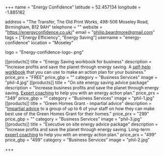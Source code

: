 +++
name = "Energy Confidence"
latitude = 52.457134
longitude = -1.885182

address = "The Transfer, The Old Print Works, 498-506 Moseley Road, Birmingham, B12 9AH"
telephone = ""
website = "https://energyconfidence.co.uk/"
email = "philip.beardmore@gmail.com"
tags = ["Energy Efficiency", "Energy Saving"]
username = "energy-confidence"
location = "Moseley"

logo = "Energy-confidence-logo-.png"

[[products]]
  title = "Energy Saving workbook for business"
  description = "Increase profits and save the planet through energy saving. A [self-help workbook](https://energyconfidence.co.uk/product/orkbook-business) that you can use to make an action plan for your business."
  price_prx = "FREE"
  price_gbp = ""
  category = "Business Services"
  image = "phil-4.jpg"
[[products]]
  title = "On site energy saving advice package"
  description = "Increase business profits and save the planet through energy saving. [Expert coaching](https://energyconfidence.co.uk/product/on-site-advice-package-small-business-parity/) to help you with an energy action plan."
  price_prx = "349"
  price_gbp = ""
  category = "Business Services"
  image = "phil-1.jpg"
[[products]]
  title = "Green Homes Grant - impartial advice"
  description = "[Impartial advice](https://energyconfidence.co.uk/product/green-homes-grant-group-advice-parity/) to a group of up to 6 of your staff on how they can make best use of the Green Homes Grant for their homes."
  price_prx = "299"
  price_gbp = ""
  category = "Business Services"
  image = "phil-3.jpg"
[[products]]
  title = "Executive on site energy advice package"
  description = "Increase profits and save the planet through energy saving. Long-term [expert coaching](https://energyconfidence.co.uk/product/executive-advice-package-small-business-parity/) to help you with an energy action plan."
  price_prx = "499"
  price_gbp = "499"
  category = "Business Services"
  image = "phil-2.jpg"
  
  
+++

